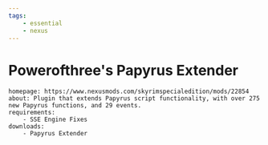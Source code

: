 ```yaml
---
tags:
    - essential
    - nexus
---
```


# Powerofthree's Papyrus Extender

```project_info
homepage: https://www.nexusmods.com/skyrimspecialedition/mods/22854
about: Plugin that extends Papyrus script functionality, with over 275 new Papyrus functions, and 29 events.
requirements:
    - SSE Engine Fixes
downloads:
    - Papyrus Extender
```
